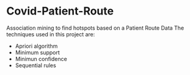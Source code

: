 # Covid-Patient-Route
Association mining to find hotspots based on a Patient Route Data
The techniques used in this project are:
- Apriori algorithm
- Minimum support
- Minimun confidence
- Sequential rules
